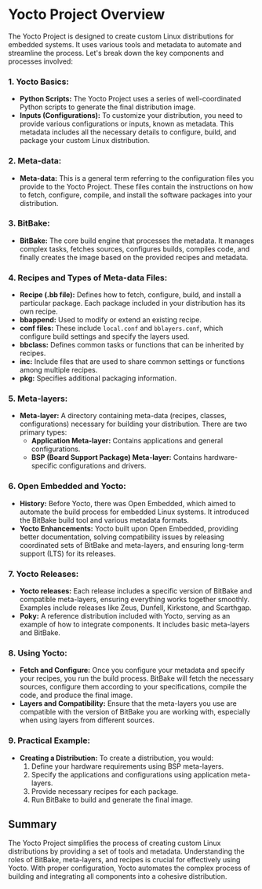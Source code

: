 # Yocto Project Overview

The Yocto Project is designed to create custom Linux distributions for embedded systems. It uses various tools and metadata to automate and streamline the process. Let's break down the key components and processes involved:

### 1. **Yocto Basics:**
- **Python Scripts:** The Yocto Project uses a series of well-coordinated Python scripts to generate the final distribution image.
- **Inputs (Configurations):** To customize your distribution, you need to provide various configurations or inputs, known as metadata. This metadata includes all the necessary details to configure, build, and package your custom Linux distribution.

### 2. **Meta-data:**
- **Meta-data:** This is a general term referring to the configuration files you provide to the Yocto Project. These files contain the instructions on how to fetch, configure, compile, and install the software packages into your distribution.

### 3. **BitBake:**
- **BitBake:** The core build engine that processes the metadata. It manages complex tasks, fetches sources, configures builds, compiles code, and finally creates the image based on the provided recipes and metadata.

### 4. **Recipes and Types of Meta-data Files:**
- **Recipe (.bb file):** Defines how to fetch, configure, build, and install a particular package. Each package included in your distribution has its own recipe.
- **bbappend:** Used to modify or extend an existing recipe.
- **conf files:** These include `local.conf` and `bblayers.conf`, which configure build settings and specify the layers used.
- **bbclass:** Defines common tasks or functions that can be inherited by recipes.
- **inc:** Include files that are used to share common settings or functions among multiple recipes.
- **pkg:** Specifies additional packaging information.

### 5. **Meta-layers:**
- **Meta-layer:** A directory containing meta-data (recipes, classes, configurations) necessary for building your distribution. There are two primary types:
  - **Application Meta-layer:** Contains applications and general configurations.
  - **BSP (Board Support Package) Meta-layer:** Contains hardware-specific configurations and drivers.

### 6. **Open Embedded and Yocto:**
- **History:** Before Yocto, there was Open Embedded, which aimed to automate the build process for embedded Linux systems. It introduced the BitBake build tool and various metadata formats.
- **Yocto Enhancements:** Yocto built upon Open Embedded, providing better documentation, solving compatibility issues by releasing coordinated sets of BitBake and meta-layers, and ensuring long-term support (LTS) for its releases.

### 7. **Yocto Releases:**
- **Yocto releases:** Each release includes a specific version of BitBake and compatible meta-layers, ensuring everything works together smoothly. Examples include releases like Zeus, Dunfell, Kirkstone, and Scarthgap.
- **Poky:** A reference distribution included with Yocto, serving as an example of how to integrate components. It includes basic meta-layers and BitBake.

### 8. **Using Yocto:**
- **Fetch and Configure:** Once you configure your metadata and specify your recipes, you run the build process. BitBake will fetch the necessary sources, configure them according to your specifications, compile the code, and produce the final image.
- **Layers and Compatibility:** Ensure that the meta-layers you use are compatible with the version of BitBake you are working with, especially when using layers from different sources.

### 9. **Practical Example:**
- **Creating a Distribution:** To create a distribution, you would:
  1. Define your hardware requirements using BSP meta-layers.
  2. Specify the applications and configurations using application meta-layers.
  3. Provide necessary recipes for each package.
  4. Run BitBake to build and generate the final image.

## Summary

The Yocto Project simplifies the process of creating custom Linux distributions by providing a set of tools and metadata. Understanding the roles of BitBake, meta-layers, and recipes is crucial for effectively using Yocto. With proper configuration, Yocto automates the complex process of building and integrating all components into a cohesive distribution.
